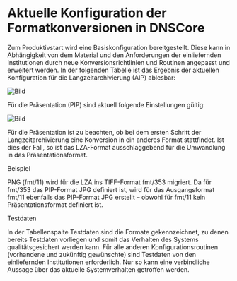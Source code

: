 # Aktuelle Konfiguration der Formatkonversionen in DNSCore
Zum Produktivstart wird eine Basiskonfiguration bereitgestellt. Diese kann in Abhängigkeit von dem Material und den Anforderungen der einliefernden Institutionen durch neue Konversionsrichtlinien und Routinen angepasst und erweitert werden.
In der folgenden Tabelle ist das Ergebnis der aktuellen Konfiguration für die Langzeitarchivierung (AIP) ablesbar:

![Bild](https://raw.githubusercontent.com/da-nrw/DNSCore/master/ContentBroker/src/main/markdown/current-conversion-LZA.jpg)

Für die Präsentation (PIP) sind aktuell folgende Einstellungen gültig:

![Bild](https://raw.githubusercontent.com/da-nrw/DNSCore/master/ContentBroker/src/main/markdown/current-conversion-presentation.jpg)

Für die Präsentation ist zu beachten, ob bei dem ersten Schritt der Langzeitarchivierung eine Konversion in ein anderes Format stattfindet. Ist dies der Fall, so ist das LZA-Format ausschlaggebend für die Umwandlung in das Präsentationsformat.

Beispiel

PNG (fmt/11) wird für die LZA ins TIFF-Format fmt/353 migriert. Da für fmt/353 das PIP-Format JPG definiert ist, wird für das Ausgangsformat fmt/11 ebenfalls das PIP-Format JPG erstellt – obwohl für fmt/11 kein Präsentationsformat definiert ist. 

Testdaten

In der Tabellenspalte Testdaten sind die Formate gekennzeichnet, zu denen bereits Testdaten vorliegen und somit das Verhalten des Systems qualitätsgesichert werden kann. 
Für alle anderen Konfigurationsroutinen (vorhandene und zukünftig gewünschte) sind Testdaten von den einliefernden Institutionen erforderlich. Nur so kann eine verbindliche Aussage über das aktuelle Systemverhalten getroffen werden.
